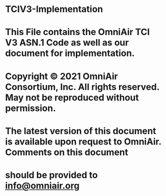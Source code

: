 # TCIV3-Implementation
# This File contains the OmniAir TCI V3 ASN.1 Code as well as our document for implementation.

# Copyright © 2021 OmniAir Consortium, Inc. All rights reserved. May not be reproduced without permission.
# The latest version of this document is available upon request to OmniAir. Comments on this document
# should be provided to info@omniair.org
